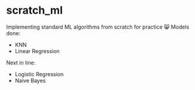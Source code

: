 # scratch_ml
Implementing standard ML algorithms from scratch for practice 😸
Models done:
- KNN
- Linear Regression

Next in line:
- Logistic Regression
- Naive Bayes

